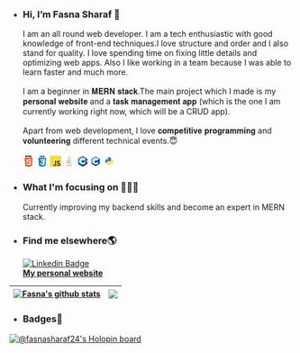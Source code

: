 - ### Hi, I’m Fasna Sharaf 👋
     I am an all round web developer. I am a tech enthusiastic with good knowledge of front-end techniques.I love structure and order and I also stand for quality. I love spending time on fixing little details and optimizing web apps. Also I like working in a team because I was able to learn faster and much more.<br><br>
     I am a beginner in 𝐌𝐄𝐑𝐍 𝐬𝐭𝐚𝐜𝐤.The main project which I made is my 𝐩𝐞𝐫𝐬𝐨𝐧𝐚𝐥 𝐰𝐞𝐛𝐬𝐢𝐭𝐞 and a 𝐭𝐚𝐬𝐤 𝐦𝐚𝐧𝐚𝐠𝐞𝐦𝐞𝐧𝐭 𝐚𝐩𝐩 (which is the one I am currently working right now, which will be a CRUD app).<br><br>
     Apart from web development, I love 𝐜𝐨𝐦𝐩𝐞𝐭𝐢𝐭𝐢𝐯𝐞 𝐩𝐫𝐨𝐠𝐫𝐚𝐦𝐦𝐢𝐧𝐠 and 𝐯𝐨𝐥𝐮𝐧𝐭𝐞𝐞𝐫𝐢𝐧𝐠 different technical events.😇<br><br>
     <code><img height="20" alt="javascript" src="https://raw.githubusercontent.com/github/explore/80688e429a7d4ef2fca1e82350fe8e3517d3494d/topics/html/html.png"></code>
     <code><img height="20" alt="css" src="https://raw.githubusercontent.com/github/explore/80688e429a7d4ef2fca1e82350fe8e3517d3494d/topics/css/css.png"></code>
     <code><img height="20" alt="javascript" src="https://raw.githubusercontent.com/github/explore/80688e429a7d4ef2fca1e82350fe8e3517d3494d/topics/javascript/javascript.png"></code>
     <code><img height="20" alt="java" src="https://raw.githubusercontent.com/github/explore/80688e429a7d4ef2fca1e82350fe8e3517d3494d/topics/java/java.png"></code>
     <code><img height="20" alt="cpp" src="https://raw.githubusercontent.com/github/explore/80688e429a7d4ef2fca1e82350fe8e3517d3494d/topics/cpp/cpp.png"></code>
      <code><img height="20" alt="c" src="https://raw.githubusercontent.com/github/explore/80688e429a7d4ef2fca1e82350fe8e3517d3494d/topics/c/c.png"></code>
      <code><img height="20" alt="python" src="https://raw.githubusercontent.com/github/explore/80688e429a7d4ef2fca1e82350fe8e3517d3494d/topics/python/python.png"></code>

- ### What I'm focusing on 👩‍🦰📲
     Currently improving my backend skills and become an expert in MERN stack.

- ### Find me elsewhere🌎
     [![Linkedin Badge](https://img.shields.io/badge/-LinkedIn-blue?style=flat-square&logo=Linkedin&logoColor=white&link=https://www.linkedin.com/in/harshkumarkhatri/)](https://www.linkedin.com/in/fasna-sharaf-5ab269221/)<br>
**[My personal website](https://fasnasharaf.github.io/)**

| <a href="https://github.com/anuraghazra/github-readme-stats"><img align="center" src="https://github-readme-stats.vercel.app/api?username=FasnaSharaf&show_icons=true&include_all_commits=true&theme=buefy&hide_border=true" alt="Fasna's github stats" /></a> | <a href="https://github.com/anuraghazra/github-readme-stats"><img align="center" src="https://github-readme-stats.vercel.app/api/top-langs/?username=FasnaSharaf&layout=compact&theme=buefy&hide_border=true" /></a> |
| ------------- | ------------- |


- ### Badges📛
[![@fasnasharaf24's Holopin board](https://holopin.me/fasnasharaf24)](https://holopin.io/@fasnasharaf24)


